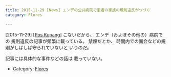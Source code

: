 ```yaml
---
title: 2015-11-29 [News] エンデの公共病院で患者の家族の規則違反がつづく 
category: Flores

---
```


[2015-11-29] [[Pos Kupang]](http://bit.ly/1XAdMUU)  こないだから、
エンデ（およぼその他の）病院での
規則違反の記事が頻繁に載っている。
禁煙だとか、
時間内での面会などの規則がしばしば守られていないと
いうのだ。

 記事には具体的な事件などの話は
載っていない。

- Category: [Flores](https://merapano.github.io/categories.html#Flores)

